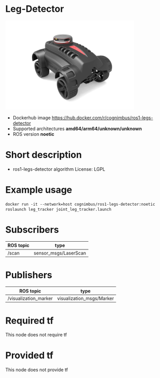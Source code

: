 # Leg-Detector

<img src="./leg-detector/nimbusc.png" alt="leg-detector" width="400"/>

* Dockerhub image https://hub.docker.com/r/cognimbus/ros1-legs-detector
* Supported architectures <b>amd64/arm64/unknown/unknown</b>
* ROS version <b>noetic
</b>

# Short description
* ros1-legs-detector algorithm
License: LGPL

# Example usage
```
docker run -it --network=host cognimbus/ros1-legs-detector:noetic roslaunch leg_tracker joint_leg_tracker.launch
```

# Subscribers
ROS topic | type
--- | ---
/scan | sensor_msgs/LaserScan


# Publishers
ROS topic | type
--- | ---
/visualization_marker | visualization_msgs/Marker


# Required tf
This node does not require tf


# Provided tf
This node does not provide tf


